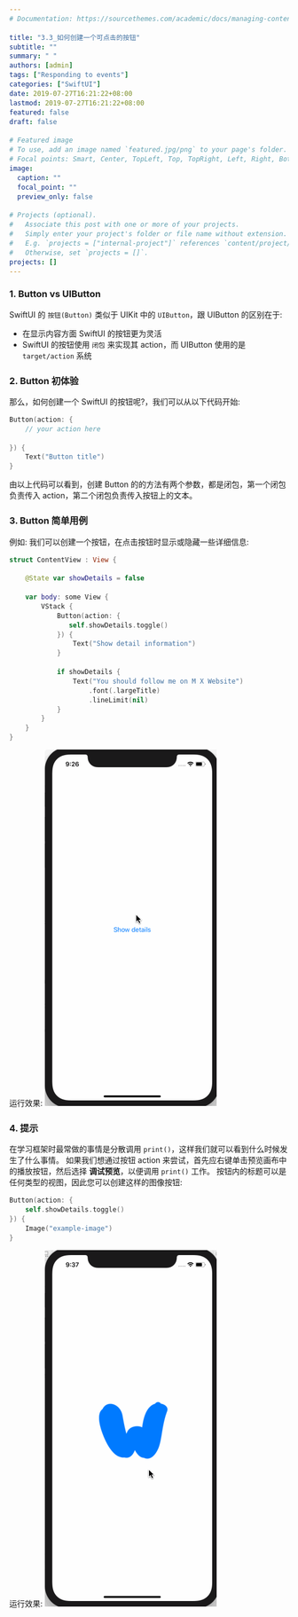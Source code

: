```yaml
---
# Documentation: https://sourcethemes.com/academic/docs/managing-content/

title: "3.3_如何创建一个可点击的按钮"
subtitle: ""
summary: " "
authors: [admin]
tags: ["Responding to events"]
categories: ["SwiftUI"]
date: 2019-07-27T16:21:22+08:00
lastmod: 2019-07-27T16:21:22+08:00
featured: false
draft: false

# Featured image
# To use, add an image named `featured.jpg/png` to your page's folder.
# Focal points: Smart, Center, TopLeft, Top, TopRight, Left, Right, BottomLeft, Bottom, BottomRight.
image:
  caption: ""
  focal_point: ""
  preview_only: false

# Projects (optional).
#   Associate this post with one or more of your projects.
#   Simply enter your project's folder or file name without extension.
#   E.g. `projects = ["internal-project"]` references `content/project/deep-learning/index.md`.
#   Otherwise, set `projects = []`.
projects: []
---
```


<!-- more -->
### 1. Button vs UIButton
SwiftUI 的 `按钮(Button)` 类似于 UIKit 中的 `UIButton`，跟 UIButton 的区别在于:

* 在显示内容方面 SwiftUI 的按钮更为灵活
* SwiftUI 的按钮使用 `闭包` 来实现其 action，而 UIButton 使用的是 `target/action` 系统

### 2. Button 初体验
那么，如何创建一个 SwiftUI 的按钮呢?，我们可以从以下代码开始:
```swift
Button(action: {
    // your action here
            
}) {
    Text("Button title")
}
```
由以上代码可以看到，创建 Button 的的方法有两个参数，都是闭包，第一个闭包负责传入 action，第二个闭包负责传入按钮上的文本。

### 3. Button 简单用例
例如: 我们可以创建一个按钮，在点击按钮时显示或隐藏一些详细信息:
```swift
struct ContentView : View {
    
    @State var showDetails = false
    
    var body: some View {
        VStack {
            Button(action: {
               self.showDetails.toggle()
            }) {
                Text("Show detail information")
            }
            
            if showDetails {
                Text("You should follow me on M X Website")
                    .font(.largeTitle)
                    .lineLimit(nil)
            }
        }
    }
}
```
运行效果:
![button_show_detail_information](img/button_show_detail_information.gif "Click button to show detail information")

### 4. 提示
在学习框架时最常做的事情是分散调用 `print()`，这样我们就可以看到什么时候发生了什么事情。 如果我们想通过按钮 action 来尝试，首先应右键单击预览画布中的播放按钮，然后选择 **调试预览**，以便调用 `print()` 工作。
按钮内的标题可以是任何类型的视图，因此您可以创建这样的图像按钮:
```swift
Button(action: {
    self.showDetails.toggle()
}) {
    Image("example-image")
}
```
运行效果:
![button_image_show_detail](img/button_image_show_detail.gif "Set an image for button")